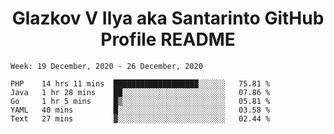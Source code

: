 <h1 align="center">Glazkov V Ilya aka Santarinto GitHub Profile README</h1>

<!--START_SECTION:waka-->
```text
Week: 19 December, 2020 - 26 December, 2020

PHP    14 hrs 11 mins  ███████████████████░░░░░░   75.81 % 
Java   1 hr 28 mins    ██░░░░░░░░░░░░░░░░░░░░░░░   07.86 % 
Go     1 hr 5 mins     █▒░░░░░░░░░░░░░░░░░░░░░░░   05.81 % 
YAML   40 mins         █░░░░░░░░░░░░░░░░░░░░░░░░   03.58 % 
Text   27 mins         ▓░░░░░░░░░░░░░░░░░░░░░░░░   02.44 % 
```
<!--END_SECTION:waka-->